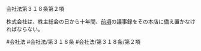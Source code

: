 会社法第３１８条第２項

株式会社は、株主総会の日から十年間、[前項](会社法＿＿＿＿第３１８条第１項)の議事録をその本店に備え置かなければならない。

#会社法
#会社法/第３１８条
#会社法/第３１８条/第２項
